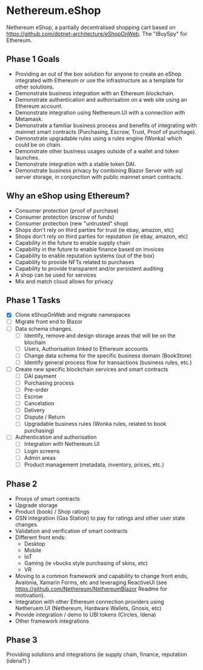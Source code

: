 # Nethereum.eShop

Nethereum eShop, a partially decentralised shopping cart based on https://github.com/dotnet-architecture/eShopOnWeb. The "IBuySpy" for Ethereum.

## Phase 1 Goals
+ Providing an out of the box solution for anyone to create an eShop integrated with Ethereum or use the infrastructure as a template for other solutions.
+ Demonstrate business integration with an Ethereum blockchain.
+ Demonstrate authentication and authorisation on a web site using an Ethereum account.
+ Demonstrate integration using Nethereum.UI with a connection with Metamask.
+ Demonstrate a familiar business process and benefits of integrating with mainnet smart contracts (Purchasing, Escrow, Trust, Proof of purchage).
+ Demonstrate upgradable rules using a rules engine (Wonka) which could be on chain.
+ Demonstrate other business usages outside of a wallet and token launches.
+ Demonstrate integration with a stable token DAI.
+ Demonstrate business privacy by combining Blazor Server with sql server storage, in conjunction with public mainnet smart contracts.

## Why an eShop using Ethereum?
* Consumer protection (proof of purchase)
* Consumer protection (escrow of funds)
* Consumer protection (new "untrusted" shop)
* Shops don't rely on third parties for trust (ie ebay, amazon, etc)
* Shops don't rely on third parties for reputation (ie ebay, amazon, etc)
* Capability in the future to enable supply chain
* Capability in the future to enable finance based on invoices
* Capability to enable reputation systems (out of the box)
* Capability to provide NFTs related to purchases
* Capability to provide transparent and/or persistent auditing
* A shop can be used for services
* Mix and match cloud allows for privacy

## Phase 1 Tasks
- [x] Clone eShopOnWeb and migrate namespaces
- [ ] Migrate front end to Blazor
- [ ] Data schema changes. 
     - [ ] Identify, remove and design storage areas that will be on the blochain
     - [ ] Users, Authorisation linked to Ethereum accounts
     - [ ] Change data schema for the specific business domain (BookStore)
     - [ ] Identify general process flow for transactions (business rules, etc.)
      
- [ ] Create new specific blockchain services and smart contracts
     - [ ] DAI payment
     - [ ] Purchasing process
     - [ ] Pre-order
     - [ ] Escrow
     - [ ] Cancelation
     - [ ] Delivery     
     - [ ] Dispute / Return
     - [ ] Upgradable business rules (Wonka rules, related to book purchasing)

- [ ] Authentication and authorisation
    - [ ] Integration  with Nethereum.UI
    - [ ] Login screens
    - [ ] Admin areas
    - [ ] Product management (metadata, inventory, prices, etc.)

## Phase 2 
+ Proxys of smart contracts
+ Upgrade storage
+ Product (book) / Shop ratings
+ GSN integration (Gas Station) to pay for ratings and other user state changes.
+ Validation and verification of smart contracts
+ Different front ends:
     - Desktop
     - Mobile
     - IoT
     - Gaming (ie vbucks style purchasing of skins, etc)
     - VR 
+ Moving to a common framework and capability to change front ends, Avalonia, Xamarin Forms, etc and leveraging ReactiveUI (see https://github.com/Nethereum/NethereumBlazor Readme for motivation).
+ Integration with other Ethereum connection providers using Netheruem.UI (Nethereum, Hardware Wallets, Gnosis, etc)
+ Provide integration / demo to UBI tokens (Circles, Idena)
+ Other framework integrations

## Phase 3
Providing solutions and integrations (ie supply chain, finance, reputation (idena?) )
